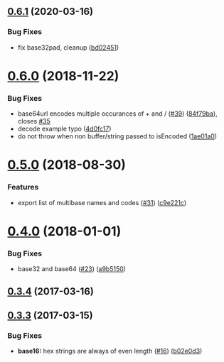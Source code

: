 <a name="0.6.1"></a>
## [0.6.1](https://github.com/multiformats/js-multibase/compare/v0.6.0...v0.6.1) (2020-03-16)


### Bug Fixes

* fix base32pad, cleanup ([bd02451](https://github.com/multiformats/js-multibase/commit/bd02451))



<a name="0.6.0"></a>
# [0.6.0](https://github.com/multiformats/js-multibase/compare/v0.5.0...v0.6.0) (2018-11-22)


### Bug Fixes

* base64url encodes multiple occurances of + and / ([#39](https://github.com/multiformats/js-multibase/issues/39)) ([84f79ba](https://github.com/multiformats/js-multibase/commit/84f79ba)), closes [#35](https://github.com/multiformats/js-multibase/issues/35)
* decode example typo ([4d0fc17](https://github.com/multiformats/js-multibase/commit/4d0fc17))
* do not throw when non buffer/string passed to isEncoded ([1ae01a0](https://github.com/multiformats/js-multibase/commit/1ae01a0))



<a name="0.5.0"></a>
# [0.5.0](https://github.com/multiformats/js-multibase/compare/v0.4.0...v0.5.0) (2018-08-30)


### Features

* export list of multibase names and codes ([#31](https://github.com/multiformats/js-multibase/issues/31)) ([c9e221c](https://github.com/multiformats/js-multibase/commit/c9e221c))



<a name="0.4.0"></a>
# [0.4.0](https://github.com/multiformats/js-multibase/compare/v0.3.4...v0.4.0) (2018-01-01)


### Bug Fixes

* base32 and base64 ([#23](https://github.com/multiformats/js-multibase/issues/23)) ([a9b5150](https://github.com/multiformats/js-multibase/commit/a9b5150))



<a name="0.3.4"></a>
## [0.3.4](https://github.com/multiformats/js-multibase/compare/v0.3.3...v0.3.4) (2017-03-16)



<a name="0.3.3"></a>
## [0.3.3](https://github.com/multiformats/js-multibase/compare/v0.3.2...v0.3.3) (2017-03-15)


### Bug Fixes

* **base16:** hex strings are always of even length ([#16](https://github.com/multiformats/js-multibase/issues/16)) ([b02e0d3](https://github.com/multiformats/js-multibase/commit/b02e0d3))




